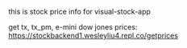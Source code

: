 this is stock price info for visual-stock-app 

get tx, tx_pm, e-mini dow jones prices: https://stockbackend1.wesleyliu4.repl.co/getprices
